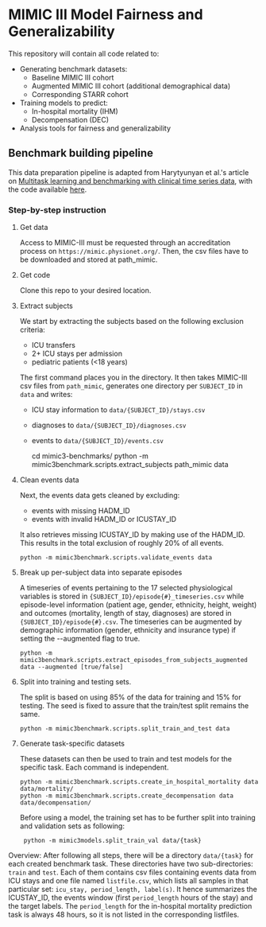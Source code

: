 # MIMIC III Model Fairness and Generalizability

This repository will contain all code related to:

- Generating benchmark datasets:
    - Baseline MIMIC III cohort
    - Augmented MIMIC III cohort (additional demographical data)
    - Corresponding STARR cohort
- Training models to predict:
    - In-hospital mortality (IHM)
    - Decompensation (DEC)
- Analysis tools for fairness and generalizability


## Benchmark building pipeline

This data preparation pipeline is adapted from Harytyunyan et al.'s article on 
[Multitask learning and benchmarking with clinical time series data](https://www.nature.com/articles/s41597-019-0103-9), 
with the code available [here](https://github.com/YerevaNN/mimic3-benchmarks).

### Step-by-step instruction

1. Get data

    Access to MIMIC-III must be requested through an accreditation process on
    `https://mimic.physionet.org/`. Then, the csv files have to be downloaded and
    stored at path_mimic.
        
2. Get code
    
    Clone this repo to your desired location.
    
3. Extract subjects

    We start by extracting the subjects based on the following exclusion criteria:
    * ICU transfers
    * 2+ ICU stays per admission
    * pediatric patients (<18 years)
    
    The first command places you in the directory. It then takes MIMIC-III csv files from `path_mimic`, generates one directory per `SUBJECT_ID` in `data` and writes:
    * ICU stay information to `data/{SUBJECT_ID}/stays.csv`
    * diagnoses to `data/{SUBJECT_ID}/diagnoses.csv`
    * events to `data/{SUBJECT_ID}/events.csv`

       cd mimic3-benchmarks/
       python -m mimic3benchmark.scripts.extract_subjects path_mimic data

4. Clean events data 

    Next, the events data gets cleaned by excluding:
    * events with missing HADM_ID
    * events with invalid HADM_ID or ICUSTAY_ID

    It also retrieves missing ICUSTAY_ID by making use of the HADM_ID. This results in the total exclusion of roughly 20% of all events.

       python -m mimic3benchmark.scripts.validate_events data


5. Break up per-subject data into separate episodes

    A timeseries of events pertaining to the 17 selected physiological variables
    is stored in ```{SUBJECT_ID}/episode{#}_timeseries.csv``` while episode-level information 
    (patient age, gender, ethnicity, height, weight) and outcomes (mortality, length of stay, diagnoses) are 
    stored in ```{SUBJECT_ID}/episode{#}.csv```. The timeseries can be augmented by demographic information
    (gender, ethnicity and insurance type) if setting the --augmented flag to true.

       python -m mimic3benchmark.scripts.extract_episodes_from_subjects_augmented data --augmented [true/false]

6. Split into training and testing sets.

    The split is based on using 85% of the data for training and 15% for testing. 
    The seed is fixed to assure that the train/test split remains the same.

       python -m mimic3benchmark.scripts.split_train_and_test data
	
7. Generate task-specific datasets

    These datasets can then be used to train and test models for the specific task. 
    Each command is independent.

       python -m mimic3benchmark.scripts.create_in_hospital_mortality data data/mortality/
       python -m mimic3benchmark.scripts.create_decompensation data data/decompensation/

    Before using a model, the training set has to be further split into training
    and validation sets as following:
    
        python -m mimic3models.split_train_val data/{task}
    
    
Overview:
After following all steps, there will be a directory `data/{task}` for each created benchmark task.
These directories have two sub-directories: `train` and `test`.
Each of them contains csv files containing events data from ICU stays and one file named `listfile.csv`, 
which lists all samples in that particular set: `icu_stay, period_length, label(s)`. It hence summarizes
the ICUSTAY_ID, the events window (first `period_length` hours of the stay) and the target labels.
The `period_length` for the in-hospital mortality prediction task is always 48 hours, so it is not listed in the corresponding listfiles.


